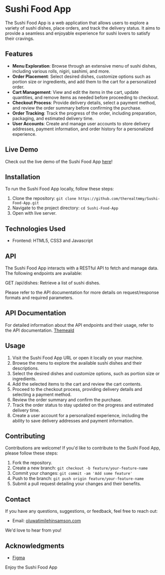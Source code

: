 # Sushi Food App

The Sushi Food App is a web application that allows users to explore a variety of sushi dishes, place orders, and track the delivery status. It aims to provide a seamless and enjoyable experience for sushi lovers to satisfy their cravings.

## Features

- **Menu Exploration**: Browse through an extensive menu of sushi dishes, including various rolls, nigiri, sashimi, and more.
- **Order Placement**: Select desired dishes, customize options such as portion size or ingredients, and add them to the cart for a personalized order.
- **Cart Management**: View and edit the items in the cart, update quantities, and remove items as needed before proceeding to checkout.
- **Checkout Process**: Provide delivery details, select a payment method, and review the order summary before confirming the purchase.
- **Order Tracking**: Track the progress of the order, including preparation, packaging, and estimated delivery time.
- **User Accounts**: Create and manage user accounts to store delivery addresses, payment information, and order history for a personalized experience.

## Live Demo

Check out the live demo of the Sushi Food App [here](https://sushi-food-app-five.vercel.app/)!

## Installation

To run the Sushi Food App locally, follow these steps:

1. Clone the repository: `git clone https://github.com/therealtmmy/Sushi-Food-App.git`
2. Navigate to the project directory: `cd Sushi-Food-App`
3. Open with live server.

## Technologies Used

- Frontend: HTML5, CSS3 and Javascript

## API

The Sushi Food App interacts with a RESTful API to fetch and manage data. The following endpoints are available:

GET /api/dishes: Retrieve a list of sushi dishes.

Please refer to the API documentation for more details on request/response formats and required parameters.

## API Documentation

For detailed information about the API endpoints and their usage, refer to the API documentation.
[Themeald](https://www.themealdb.com/api/json/v1/1/categories.php)

## Usage

1. Visit the Sushi Food App URL or open it locally on your machine.
2. Browse the menu to explore the available sushi dishes and their descriptions.
3. Select the desired dishes and customize options, such as portion size or ingredients.
4. Add the selected items to the cart and review the cart contents.
5. Proceed to the checkout process, providing delivery details and selecting a payment method.
6. Review the order summary and confirm the purchase.
7. Track the order status to stay updated on the progress and estimated delivery time.
8. Create a user account for a personalized experience, including the ability to save delivery addresses and payment information.

## Contributing

Contributions are welcome! If you'd like to contribute to the Sushi Food App, please follow these steps:

1. Fork the repository.
2. Create a new branch: `git checkout -b feature/your-feature-name`
3. Commit your changes: `git commit -am 'Add some feature'`
4. Push to the branch: `git push origin feature/your-feature-name`
5. Submit a pull request detailing your changes and their benefits.

## Contact

If you have any questions, suggestions, or feedback, feel free to reach out:

- Email: [oluwatimilehinsamson.com](mailto:oluwatimilehinsamson.com)

We'd love to hear from you!

## Acknowledgments

- [Figma](figma.com/file/pp0Y5pyt2T5jzMzvsuO8vb/Sushi-Food-App?type=design&node-id=0-1&t=eGjeIjD80IkSribz-0)

Enjoy the Sushi Food App
